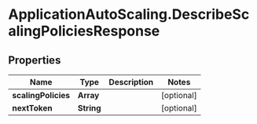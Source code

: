 # ApplicationAutoScaling.DescribeScalingPoliciesResponse

## Properties

Name | Type | Description | Notes
------------ | ------------- | ------------- | -------------
**scalingPolicies** | **Array** |  | [optional] 
**nextToken** | **String** |  | [optional] 


